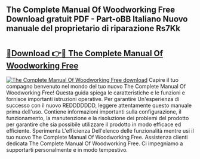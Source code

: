 ## The Complete Manual Of Woodworking Free Download gratuit PDF - Part-oBB Italiano Nuovo manuale del proprietario di riparazione Rs7Kk

# <h2><a href="http://dfa47cy.blite.top/?on=The+Complete+Manual+Of+Woodworking+Free">🔗Download 👉🔴 The Complete Manual Of Woodworking Free</a></h2>

[![The Complete Manual Of Woodworking Free download](https://i.imgur.com/lujVjoI.png)](http://dfa47cy.blite.top/?on=The+Complete+Manual+Of+Woodworking+Free)
Capire il tuo compagno benvenuto nel mondo del tuo nuovo The Complete Manual Of Woodworking Free! Questa guida spiega le caratteristiche e le funzioni e fornisce importanti istruzioni operative. Per garantire Un'esperienza di successo con il nuovo REDDDDDDD, leggere attentamente questo manuale prima dell'uso. Contiene informazioni importanti sulla configurazione, il funzionamento, la manutenzione e la risoluzione dei problemi del prodotto per garantire che sia possibile utilizzare il prodotto in modo efficace ed efficiente. Sperimenta L'efficienza Dell'elenco delle funzionalità mentre usi il tuo nuovo The Complete Manual Of Woodworking Free. Assistenza clienti dedicata The Complete Manual Of Woodworking Free. Ci impegniamo a supportarti personalmente e in modo tempestivo.
